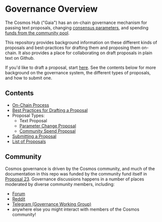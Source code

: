 <!--
order: 1
parent:
  title: Governance
  order: 6
-->

# Governance Overview

The Cosmos Hub ("Gaia") has an on-chain governance mechanism for passing
text proposals,
changing [consensus parameters](./params-change),
and spending [funds from the community pool](./community-pool-spend).

This repository provides background information on these different kinds of proposals
and best-practices for drafting them and proposing them on-chain.
It also provides a place for collaborating on draft proposals in plain text on Github.

If you'd like to draft a proposal, start [here](./best-practices.md).
See the contents below for more background on the governance system,
the different types of proposals, and how to submit one.

## Contents

- [On-Chain Process](./process.md)
- [Best Practices for Drafting a Proposal](./best-practices.md)
- Proposal Types:
    - Text Proposal
    - [Parameter Change Proposal](./params-change)
    - [Community Spend Proposal](./community-pool-spend)
- [Submitting a Proposal](./submitting.md)
- [List of Proposals](./proposals)

## Community

Cosmos governance is driven by the Cosmos community, and much of the documentation in
this repo was funded by the community fund itself in
[Proposal 23](https://www.mintscan.io/cosmos/proposals/23).
Governance discussions happens in a number of places moderated by diverse
community members, including:

- [Forum](http://forum.cosmos.network/)
- [Reddit](http://reddit.com/r/cosmosnetwork)
- [Telegram (Governance Working Group)](https://t.me/hubgov)
- anywhere else you might interact with members of the Cosmos community!
